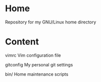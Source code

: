 Home
====

Repository for my GNU/Linux home directory

Content
=======
vimrc	    Vim configuration file

gitconfig   My personal git settings

bin/	    Home maintenance scripts
